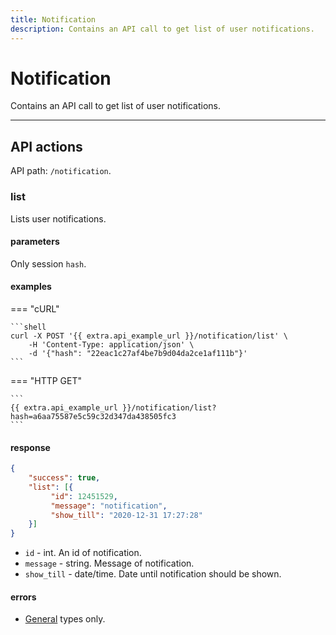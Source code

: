 ```yaml
---
title: Notification
description: Contains an API call to get list of user notifications.
---
```


# Notification

Contains an API call to get list of user notifications.

***

## API actions

API path: `/notification`.

### list

Lists user notifications.

#### parameters

Only session `hash`.

#### examples

=== "cURL"

    ```shell
    curl -X POST '{{ extra.api_example_url }}/notification/list' \
        -H 'Content-Type: application/json' \ 
        -d '{"hash": "22eac1c27af4be7b9d04da2ce1af111b"}'
    ```

=== "HTTP GET"

    ```
    {{ extra.api_example_url }}/notification/list?hash=a6aa75587e5c59c32d347da438505fc3
    ```

#### response

```json
{
    "success": true,
    "list": [{
         "id": 12451529,
         "message": "notification",
         "show_till": "2020-12-31 17:27:28"
    }]
}
```

* `id` - int. An id of notification.
* `message` - string. Message of notification.
* `show_till` - date/time. Date until notification should be shown.

#### errors

* [General](../../getting-started.md#error-codes) types only.
